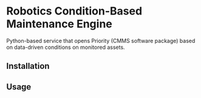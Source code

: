 # Robotics Condition-Based Maintenance Engine

Python-based service that opens Priority (CMMS software package) based on data-driven conditions on monitored assets.

## Installation

## Usage